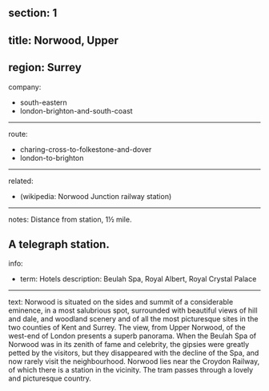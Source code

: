 section: 1
----
title: Norwood, Upper
----
region: Surrey
----
company:
- south-eastern
- london-brighton-and-south-coast
----
route:
- charing-cross-to-folkestone-and-dover
- london-to-brighton
----
related:
- (wikipedia: Norwood Junction railway station)
----
notes: Distance from station, 1½ mile.

A telegraph station.
----
info:
- term: Hotels
  description: Beulah Spa, Royal Albert, Royal Crystal Palace
----
text: Norwood is situated on the sides and summit of a considerable eminence, in a most salubrious spot, surrounded with beautiful views of hill and dale, and woodland scenery and of all the most picturesque sites in the two counties of Kent and Surrey. The view, from Upper Norwood, of the west-end of London presents a superb panorama. When the Beulah Spa of Norwood was in its zenith of fame and celebrity, the gipsies were greatly petted by the visitors, but they disappeared with the decline of the Spa, and now rarely visit the neighbourhood. Norwood lies near the Croydon Railway, of which there is a station in the vicinity. The tram passes through a lovely and picturesque country.
